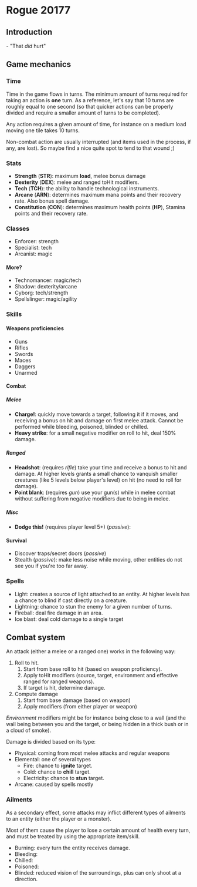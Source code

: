 # Rogue 20177

## Introduction

\- "That _did_ hurt"

## Game mechanics

### Time

Time in the game flows in turns. The minimum amount of turns required for taking
an action is **one** turn. As a reference, let's say that 10 turns are roughly
equal to one second (so that quicker actions can be properly divided and require
a smaller amount of turns to be completed).

Any action requires a given amount of time, for instance on a medium load
moving one tile takes 10 turns.

Non-combat action are usually interrupted (and items used in the process,
if any, are lost). So maybe find a nice quite spot to tend to that wound ;)

### Stats

 * **Strength** (**STR**): maximum **load**, melee bonus damage
 * **Dexterity** (**DEX**): melee and ranged toHit modifiers.
 * **Tech** (**TCH**): the ability to handle technological instruments.
 * **Arcane** (**ARN**): determines maximum mana points and their recovery
   rate. Also bonus spell damage.
 * **Constitution** (**CON**): determines maximum health points (**HP**), Stamina points and their recovery rate.

### Classes

 * Enforcer: strength
 * Specialist: tech
 * Arcanist: magic

#### More?

 * Technomancer: magic/tech
 * Shadow: dexterity/arcane
 * Cyborg: tech/strength
 * Spellslinger: magic/agility

### Skills

#### Weapons proficiencies

 * Guns
 * Rifles
 * Swords
 * Maces
 * Daggers
 * Unarmed

#### Combat

##### Melee

 * **Charge!**: quickly move towards a target, following it if it moves, and
   receiving a bonus on hit and damage on first melee attack. Cannot be
   performed while bleeding, poisoned, blinded or chilled.
 * **Heavy strike**: for a small negative modifier on roll to hit, deal 150%
   damage.

##### Ranged

 * **Headshot**: (requires _rifle_) take your time and receive a bonus to hit
   and damage. At higher levels grants a small chance to vanquish smaller
   creatures (like 5 levels below player's level) on hit (no need to roll
   for damage).
 * **Point blank**: (requires _gun_) use your gun(s) while in melee combat without suffering from
   negative modifiers due to being in melee.

##### Misc

 * **Dodge this!** (requires player level 5+) (_passive_):

#### Survival

 * Discover traps/secret doors (_passive_)
 * Stealth (_passive_): make less noise while moving, other entities do not see
   you if you're too far away.

### Spells

 * Light: creates a source of light attached to an entity. At higher levels has
   a chance to blind if cast directly on a creature.
 * Lightning: chance to stun the enemy for a given number of turns.
 * Fireball: deal fire damage in an area.
 * Ice blast: deal cold damage to a single target

## Combat system

An attack (either a melee or a ranged one) works in the following way:

 1. Roll to hit.
    1. Start from base roll to hit (based on weapon proficiency).
    1. Apply toHit modifiers (source, target, environment and effective ranged
      for ranged weapons).
    1. If target is hit, determine damage.
 2. Compute damage
    1. Start from base damage (based on weapon)
    2. Apply modifiers (from either player or weapon)

_Environment_ modifiers might be for instance being close to a wall (and the 
wall being between you and the target, or being hidden in a thick bush or 
in a cloud of smoke).

Damage is divided based on its type:

 * Physical: coming from most melee attacks and regular weapons
 * Elemental: one of several types
   - Fire: chance to **ignite** target.
   - Cold: chance to **chill** target.
   - Electricity: chance to **stun** target.
 * Arcane: caused by spells mostly

### Ailments

As a secondary effect, some attacks may inflict different types of ailments to
an entity (either the player or a monster).

Most of them cause the player to lose a certain amount of health every turn,
and must be treated by using the appropriate item/skill.

 * Burning: every turn the entity receives damage.
 * Bleeding: 
 * Chilled:
 * Poisoned:
 * Blinded: reduced vision of the surroundings, plus can only shoot at a
   direction.
